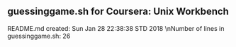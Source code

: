 ## guessinggame.sh for Coursera: Unix Workbench
README.md created: Sun Jan 28 22:38:38 STD 2018
\nNumber of lines in guessinggame.sh: 26
